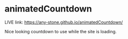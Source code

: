 # animatedCountdown

LIVE link: https://any-stone.github.io/animatedCountdown/

Nice looking countdown to use while the site is loading.
